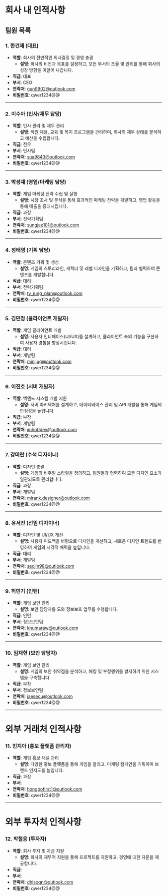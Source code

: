 # 회사 내 인적사항

## 팀원 목록

### 1. 한건제 (대표)
- **역할**: 회사의 전반적인 의사결정 및 경영 총괄
  - **설명**: 회사의 비전과 목표를 설정하고, 모든 부서의 조율 및 관리를 통해 회사의 성장 방향을 이끌어 나갑니다.
- **직급**: 대표
- **부서**: CEO
- **연락처**: gun9902@outlook.com
- **비밀번호**: qwer1234@@

---

### 2. 이수아 (인사/재무 담당)
- **역할**: 인사 관리 및 재무 관리
  - **설명**: 직원 채용, 교육 및 복지 프로그램을 관리하며, 회사의 재무 상태를 분석하고 예산을 수립합니다.
- **직급**: 전무
- **부서**: 인사팀
- **연락처**: sua9843@outlook.com
- **비밀번호**: qwer1234@@

---

### 3. 박성재 (영업/마케팅 담당)
- **역할**: 게임 마케팅 전략 수립 및 실행
  - **설명**: 시장 조사 및 분석을 통해 효과적인 마케팅 전략을 개발하고, 영업 활동을 통해 매출을 증대시킵니다.
- **직급**: 과장
- **부서**: 전략기획팀
- **연락처**: sungjae101@outlook.com
- **비밀번호**: qwer1234@@

---

### 4. 정태영 (기획 담당)
- **역할**: 콘텐츠 기획 및 생성
  - **설명**: 게임의 스토리라인, 캐릭터 및 레벨 디자인을 기획하고, 팀과 협력하여 콘텐츠를 개발합니다.
- **직급**: 대리
- **부서**: 전략기획팀
- **연락처**: ty_jung_plan@outlook.com
- **비밀번호**: qwer1234@@

---

### 5. 김민정 (클라이언트 개발자)
- **역할**: 게임 클라이언트 개발
  - **설명**: 사용자 인터페이스(UI/UX)를 설계하고, 클라이언트 측의 기능을 구현하여 사용자 경험을 향상시킵니다.
- **직급**: 대리
- **부서**: 개발팀
- **연락처**: minjjug@outlook.com
- **비밀번호**: qwer1234@@

---

### 6. 이진호 (서버 개발자)
- **역할**: 백엔드 시스템 개발 지원
  - **설명**: 서버 아키텍처를 설계하고, 데이터베이스 관리 및 API 개발을 통해 게임의 안정성을 높입니다.
- **직급**: 부장
- **부서**: 개발팀
- **연락처**: jinho0dev@outlook.com
- **비밀번호**: qwer1234@@

---

### 7. 강미란 (수석 디자이너)
- **역할**: 디자인 총괄
  - **설명**: 게임의 비주얼 스타일을 정의하고, 팀원들과 협력하여 모든 디자인 요소가 일관되도록 관리합니다.
- **직급**: 과장
- **부서**: 개발팀
- **연락처**: mirank.designer@outlook.com
- **비밀번호**: qwer1234@@

---

### 8. 윤서진 (선임 디자이너)
- **역할**: 디자인 및 UI/UX 개선
  - **설명**: 사용자 피드백을 바탕으로 디자인을 개선하고, 새로운 디자인 트렌드를 반영하여 게임의 시각적 매력을 높입니다.
- **직급**: 대리
- **부서**: 개발팀
- **연락처**: seojin98@outlook.com
- **비밀번호**: qwer1234@@

---

### 9. 허민기 (인턴)
- **역할**: 게임 보안 관리
  - **설명**: 보안 담당자를 도와 정보보호 업무를 수행합니다.
- **직급**: 인턴
- **부서**: 정보보안팀
- **연락처**: khumaraw@outlook.com
- **비밀번호**: qwer1234@@

---

### 10. 임재현 (보안 담당자)
- **역할**: 게임 보안 관리
  - **설명**: 게임의 보안 취약점을 분석하고, 해킹 및 부정행위를 방지하기 위한 시스템을 구축합니다.
- **직급**: 부장
- **부서**: 정보보안팀
- **연락처**: jaesecu@outlook.com
- **비밀번호**: qwer1234@@

---

# 외부 거래처 인적사항

### 11. 민지아 (홍보 플랫폼 관리자)
- **역할**: 게임 홍보 채널 관리
  - **설명**: 다양한 홍보 플랫폼을 통해 게임을 알리고, 마케팅 캠페인을 기획하여 브랜드 인지도를 높입니다.
- **직급**: 과장
- **부서**: 
- **연락처**: hongbofirst1@outlook.com
- **비밀번호**: qwer1234@@

---

# 외부 투자처 인적사항

### 12. 박철웅 (투자자)
- **역할**: 회사 투자 및 자금 지원
  - **설명**: 회사의 재무적 지원을 통해 프로젝트를 지원하고, 경영에 대한 자문을 제공합니다.
- **직급**:
- **부서**: 
- **연락처**: dhlsoqn@outlook.com
- **비밀번호**: qwer1234@@
